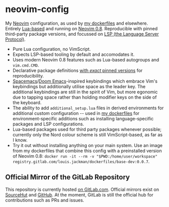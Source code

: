 # neovim-config

My [Neovim](https://neovim.io/) configuration, as used by [my
dockerfiles](https://gitlab.com/louis.jackman/dockerfiles) and elsewhere.
Entirely [Lua-based](https://www.lua.org/about.html) and running on [Neovim
0.8](https://github.com/neovim/neovim/releases/tag/v0.8.0). Reproducible with
pinned third-party package versions, and focussed on [LSP (the Language Server
Protocol)](https://en.wikipedia.org/wiki/Language_Server_Protocol).

- Pure Lua configuration, no VimScript.
- Expects LSP-based tooling by default and accomodates it.
- Uses modern Neovim 0.8 features such as Lua-based autogroups and
  `vim.cmd.CMD`.
- Declarative package definitions [with _exact_ pinned
  versions](./user/package_versions.lua) for reproducibility.
- [Spacemacs](https://www.spacemacs.org/)/[Doom
  Emacs](https://github.com/doomemacs/doomemacs)-inspired keybindings which
  embrace Vim's keybindings but additionally utilise space as the leader key.
  The additional keybindings are still in the spirit of Vim, but more egonomic
  due to tapping space rather than holding modifier keys on the side of the
  keyboard.
- The ability to add `additional_setup.lua` files in derived environments for
  additional custom configuration -- used in [my
  dockerfiles](https://gitlab.com/louis.jackman/dockerfiles) for
  environment-specific additions such as installing language-specific packages
  and LSP configurations.
- Lua-based packages used for third party packages whenever possible; currently
  only the Nord colour scheme is still VimScript-based, as far as I know.
- Try it out without installing anything on your main system. Use an image from
  my dockerfiles that combine this config with a preinstalled version of Neovim
  0.8: `docker run -it --rm -v "$PWD:/home/user/workspace"
  registry.gitlab.com/louis.jackman/dockerfiles/base-dev:0.0.7`.

## Official Mirror of the GitLab Repository

This repository is currently hosted [on
GitLab.com](https://gitlab.com/louis.jackman/dockerfiles). Official mirrors
exist on [SourceHut](https://git.sr.ht/~louisjackman/dockerfiles) and
[GitHub](https://github.com/LouisJackman/dockerfiles). At the moment, GitLab
is still the official hub for contributions such as PRs and issues.

